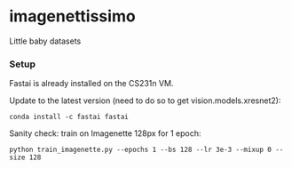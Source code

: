 # imagenettissimo
Little baby datasets

### Setup

Fastai is already installed on the CS231n VM.

Update to the latest version (need to do so to get vision.models.xresnet2):
```
conda install -c fastai fastai
```

Sanity check: train on Imagenette 128px for 1 epoch:
```
python train_imagenette.py --epochs 1 --bs 128 --lr 3e-3 --mixup 0 --size 128
```
